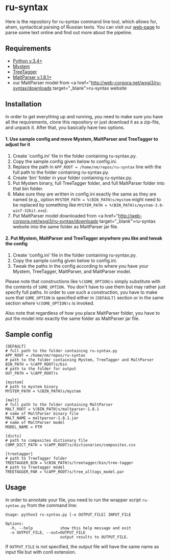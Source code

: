 # ru-syntax
Here is the repository for ru-syntax command line tool, which allows for, ahem, syntactical parsing of Russian texts. You can visit our <a href="http://web-corpora.net/wsgi3/ru-syntax/" target="_blank">web-page</a> to parse some text online and find out more about the pipeline.

## Requirements
* <a href="https://www.python.org/downloads/" target="_blank">Python v.3.4+</a>
* <a href="https://tech.yandex.ru/mystem/" target="_blank">Mystem</a>
* <a href="http://www.cis.uni-muenchen.de/~schmid/tools/TreeTagger/" target="_blank">TreeTagger</a>
* <a href="http://www.maltparser.org/" target="_blank">MaltParser v.1.8.1+</a>
* our MaltParser model from <a href="http://web-corpora.net/wsgi3/ru-syntax/downloads target="_blank">ru-syntax website</a>

## Installation
In order to get everything up and running, you need to make sure you have all the requirements, clone this repository or just download it as a zip-file, and unpack it. After that, you basically have two options.

#### 1. Use sample config and move Mystem, MaltParser and TreeTagger to adjust for it
1. Create 'config.ini' file in the folder containing ru-syntax.py.
2. Copy the sample config given below to config.ini.
3. Replace the path in `APP_ROOT = /home/nm/repos/ru-syntax` line with the full path to the folder containing ru-syntax.py.
4. Create 'bin' folder in your folder containing ru-syntax.py.
5. Put Mystem binary, full TreeTagger folder, and full MaltParser folder into that bin folder.
6. Make sure they are written in config.ini exactly the same as they are named (e.g., option `MYSTEM_PATH = %(BIN_PATH)s/mystem` might need to be replaced by something like `MYSTEM_PATH = %(BIN_PATH)s/mystem-3.0-win7-32bit.exe`).
7. Put MaltParser model downloaded from <a href="http://web-corpora.net/wsgi3/ru-syntax/downloads target="_blank">ru-syntax website</a> into the same folder as MaltParser jar file.

#### 2. Put Mystem, MaltParser and TreeTagger anywhere you like and tweak the config
1. Create 'config.ini' file in the folder containing ru-syntax.py.
2. Copy the sample config given below to config.ini.
3. Tweak the paths in the config according to where you have your Mystem, TreeTagger, MaltParser, and MaltParser model.

Please note that constructions like `%(SOME_OPTION)s` simply substitute with the contents of `SOME_OPTION.` You don't have to use them but may rather just specify full paths. In order to use such a construction, you have to make sure that `SOME_OPTION` is specified either in `[DEFAULT]` section or in the same section where `%(SOME_OPTION)s` is invoked.

Also note that regardless of how you place MaltParser folder, you have to put the model into exactly the same folder as MaltParser jar file.

## Sample config
```
[DEFAULT]
# full path to the folder containing ru-syntax.py
APP_ROOT = /home/nm/repos/ru-syntax
# path to the folder containing Mystem, TreeTagger and MaltParser
BIN_PATH = %(APP_ROOT)s/bin
# path to the folder for output
OUT_PATH = %(APP_ROOT)s

[mystem]
# path to mystem binary
MYSTEM_PATH = %(BIN_PATH)s/mystem

[malt]
# full path to the folder containing MaltParser
MALT_ROOT = %(BIN_PATH)s/maltparser-1.8.1
# name of MaltParser binary file
MALT_NAME = maltparser-1.8.1.jar
# name of MaltParser model
MODEL_NAME = PTM

[dicts]
# path to composites dictionary file
COMP_DICT_PATH = %(APP_ROOT)s/dictionaries/composites.csv

[treetagger]
# path to TreeTagger folder
TREETAGGER_BIN = %(BIN_PATH)s/treetagger/bin/tree-tagger
# path to Treetagger model
TREETAGGER_PAR = %(APP_ROOT)s/tree_alltags_model.par
```

## Usage
In order to annotate your file, you need to run the wrapper script `ru-syntax.py` from the command line:

```
Usage: python3 ru-syntax.py [-o OUTPUT_FILE] INPUT_FILE

Options:
  -h, --help            show this help message and exit
  -o OUTPUT_FILE, --out=OUTPUT_FILE
                        output results to OUTPUT_FILE.
```

If `OUTPUT_FILE` is not specified, the output file will have the same name as input file but with conll extension.
